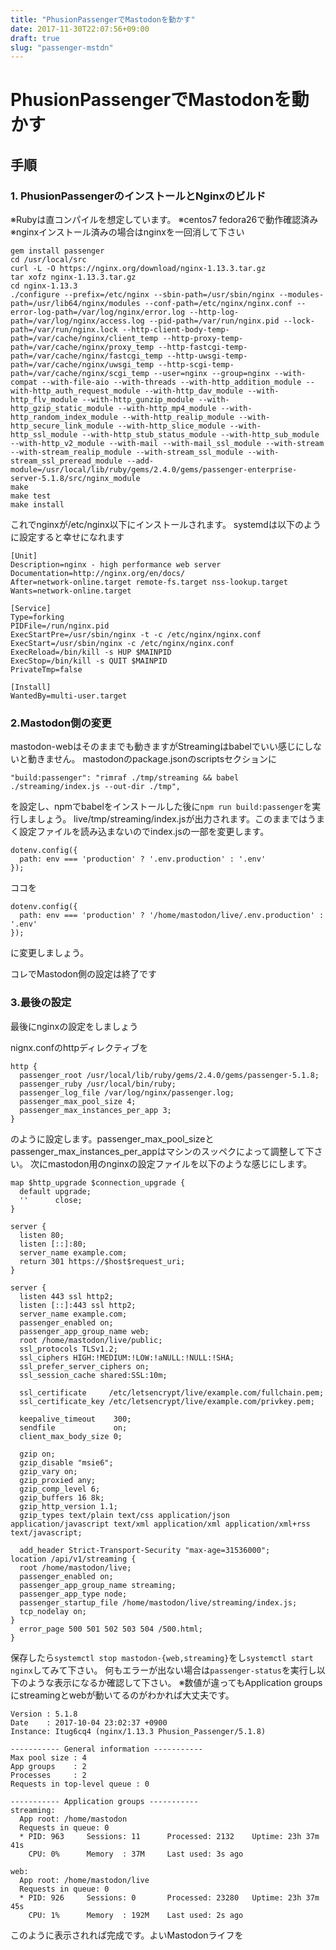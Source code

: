 ```yaml
---
title: "PhusionPassengerでMastodonを動かす"
date: 2017-11-30T22:07:56+09:00
draft: true
slug: "passenger-mstdn"
---
```

# PhusionPassengerでMastodonを動かす
## 手順
### 1. PhusionPassengerのインストールとNginxのビルド
※Rubyは直コンパイルを想定しています。
※centos7 fedora26で動作確認済み
※nginxインストール済みの場合はnginxを一回消して下さい

```
gem install passenger
cd /usr/local/src
curl -L -O https://nginx.org/download/nginx-1.13.3.tar.gz
tar xofz nginx-1.13.3.tar.gz
cd nginx-1.13.3
./configure --prefix=/etc/nginx --sbin-path=/usr/sbin/nginx --modules-path=/usr/lib64/nginx/modules --conf-path=/etc/nginx/nginx.conf --error-log-path=/var/log/nginx/error.log --http-log-path=/var/log/nginx/access.log --pid-path=/var/run/nginx.pid --lock-path=/var/run/nginx.lock --http-client-body-temp-path=/var/cache/nginx/client_temp --http-proxy-temp-path=/var/cache/nginx/proxy_temp --http-fastcgi-temp-path=/var/cache/nginx/fastcgi_temp --http-uwsgi-temp-path=/var/cache/nginx/uwsgi_temp --http-scgi-temp-path=/var/cache/nginx/scgi_temp --user=nginx --group=nginx --with-compat --with-file-aio --with-threads --with-http_addition_module --with-http_auth_request_module --with-http_dav_module --with-http_flv_module --with-http_gunzip_module --with-http_gzip_static_module --with-http_mp4_module --with-http_random_index_module --with-http_realip_module --with-http_secure_link_module --with-http_slice_module --with-http_ssl_module --with-http_stub_status_module --with-http_sub_module --with-http_v2_module --with-mail --with-mail_ssl_module --with-stream --with-stream_realip_module --with-stream_ssl_module --with-stream_ssl_preread_module --add-module=/usr/local/lib/ruby/gems/2.4.0/gems/passenger-enterprise-server-5.1.8/src/nginx_module
make
make test
make install
```

これでnginxが/etc/nginx以下にインストールされます。
systemdは以下のように設定すると幸せになれます

```
[Unit]
Description=nginx - high performance web server
Documentation=http://nginx.org/en/docs/
After=network-online.target remote-fs.target nss-lookup.target
Wants=network-online.target

[Service]
Type=forking
PIDFile=/run/nginx.pid
ExecStartPre=/usr/sbin/nginx -t -c /etc/nginx/nginx.conf
ExecStart=/usr/sbin/nginx -c /etc/nginx/nginx.conf
ExecReload=/bin/kill -s HUP $MAINPID
ExecStop=/bin/kill -s QUIT $MAINPID
PrivateTmp=false

[Install]
WantedBy=multi-user.target
```
### 2.Mastodon側の変更
mastodon-webはそのままでも動きますがStreamingはbabelでいい感じにしないと動きません。
mastodonのpackage.jsonのscriptsセクションに

```
"build:passenger": "rimraf ./tmp/streaming && babel ./streaming/index.js --out-dir ./tmp",
```

を設定し、npmでbabelをインストールした後に`npm run build:passenger`を実行しましょう。
live/tmp/streaming/index.jsが出力されます。このままではうまく設定ファイルを読み込まないのでindex.jsの一部を変更します。

```
dotenv.config({
  path: env === 'production' ? '.env.production' : '.env'
});
```

ココを

```
dotenv.config({
  path: env === 'production' ? '/home/mastodon/live/.env.production' : '.env'
});
```

に変更しましょう。

コレでMastodon側の設定は終了です

### 3.最後の設定
最後にnginxの設定をしましょう

nignx.confのhttpディレクティブを

```
http {
  passenger_root /usr/local/lib/ruby/gems/2.4.0/gems/passenger-5.1.8;
  passenger_ruby /usr/local/bin/ruby;
  passenger_log_file /var/log/nginx/passenger.log;
  passenger_max_pool_size 4;
  passenger_max_instances_per_app 3;
}
```

のように設定します。passenger_max_pool_sizeとpassenger_max_instances_per_appはマシンのスッペクによって調整して下さい。
次にmastodon用のnginxの設定ファイルを以下のような感じにします。

```
map $http_upgrade $connection_upgrade {
  default upgrade;
  ''      close;
}

server {
  listen 80;
  listen [::]:80;
  server_name example.com;
  return 301 https://$host$request_uri;
}

server {
  listen 443 ssl http2;
  listen [::]:443 ssl http2;
  server_name example.com;
  passenger_enabled on;
  passenger_app_group_name web;
  root /home/mastodon/live/public;
  ssl_protocols TLSv1.2;
  ssl_ciphers HIGH:!MEDIUM:!LOW:!aNULL:!NULL:!SHA;
  ssl_prefer_server_ciphers on;
  ssl_session_cache shared:SSL:10m;

  ssl_certificate     /etc/letsencrypt/live/example.com/fullchain.pem;
  ssl_certificate_key /etc/letsencrypt/live/example.com/privkey.pem;

  keepalive_timeout    300;
  sendfile             on;
  client_max_body_size 0;

  gzip on;
  gzip_disable "msie6";
  gzip_vary on;
  gzip_proxied any;
  gzip_comp_level 6;
  gzip_buffers 16 8k;
  gzip_http_version 1.1;
  gzip_types text/plain text/css application/json application/javascript text/xml application/xml application/xml+rss text/javascript;

  add_header Strict-Transport-Security "max-age=31536000";
location /api/v1/streaming {
  root /home/mastodon/live;
  passenger_enabled on;
  passenger_app_group_name streaming;
  passenger_app_type node;
  passenger_startup_file /home/mastodon/live/streaming/index.js;
  tcp_nodelay on;
}
  error_page 500 501 502 503 504 /500.html;
}
```

保存したら`systemctl stop mastodon-{web,streaming}`をし`systemctl start nginx`してみて下さい。
何もエラーが出ない場合は`passenger-status`を実行し以下のような表示になるか確認して下さい。
※数値が違ってもApplication groupsにstreamingとwebが動いてるのがわかれば大丈夫です。

```
Version : 5.1.8
Date    : 2017-10-04 23:02:37 +0900
Instance: Itug6cq4 (nginx/1.13.3 Phusion_Passenger/5.1.8)

----------- General information -----------
Max pool size : 4
App groups    : 2
Processes     : 2
Requests in top-level queue : 0

----------- Application groups -----------
streaming:
  App root: /home/mastodon
  Requests in queue: 0
  * PID: 963     Sessions: 11      Processed: 2132    Uptime: 23h 37m 41s
    CPU: 0%      Memory  : 37M     Last used: 3s ago

web:
  App root: /home/mastodon/live
  Requests in queue: 0
  * PID: 926     Sessions: 0       Processed: 23280   Uptime: 23h 37m 45s
    CPU: 1%      Memory  : 192M    Last used: 2s ago
```

このように表示されれば完成です。よいMastodonライフを


